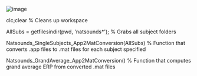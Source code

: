 ![image](https://user-images.githubusercontent.com/89857713/197596778-18ea9949-c706-4e3f-afcc-0ac4faf7af1a.png)

clc;clear % Cleans up workspace

AllSubs = getfilesindir(pwd, 'natsounds*'); % Grabs all subject folders

Natsounds_SingleSubjects_App2MatConversion(AllSubs) % Function that converts .app files to .mat files for each subject specified 

Natsounds_GrandAverage_App2MatConversion() % Function that computes grand average ERP from converted .mat files 
